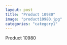 ```yaml
---
layout: post
title: "Product 10980"
image: "product10980.jpg"
categories: "category1"
---
```

Product 10980
